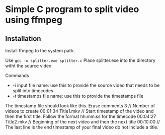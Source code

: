 # Simple C program to split video using ffmpeg

## Installation
Install ffmpeg to the system path.

Use `gcc -o splitter.exe splitter.c`
Place splitter.exe into the directory witht the source video

Commands
- -i input file name: use this to provide the source video that needs to be split into timecodes
- -t timestamps file name: use this to provide the timestamps file

The timestamp file should look like this. Erase comments
3                               // Number of videos to create
00:01:34 Title1.mkv             // Start timestamp of the video and then the first title. Follow the format hh:mm:ss for the timecode
00:04:27 Title2.mkv             // Beginning of the next video and then the next title
00:10:00                        // The last line is the end timestamp of your final video do not include a title.